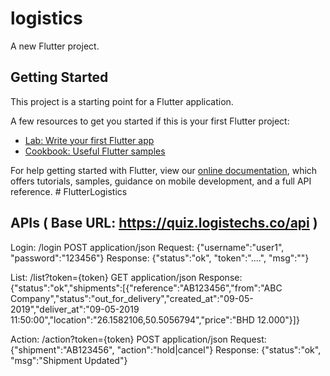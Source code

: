 # logistics

A new Flutter project.

## Getting Started

This project is a starting point for a Flutter application.

A few resources to get you started if this is your first Flutter project:

- [Lab: Write your first Flutter app](https://flutter.dev/docs/get-started/codelab)
- [Cookbook: Useful Flutter samples](https://flutter.dev/docs/cookbook)

For help getting started with Flutter, view our
[online documentation](https://flutter.dev/docs), which offers tutorials,
samples, guidance on mobile development, and a full API reference.
#   F l u t t e r L o g i s t i c s 
 
 

## APIs ( Base URL: https://quiz.logistechs.co/api )

Login:
/login POST application/json
Request: {"username":"user1", "password":"123456"}
Response: {"status":"ok", "token":"....", "msg":""}

List: /list?token={token} GET application/json
Response: {"status":"ok","shipments":[{"reference":"AB123456","from":"ABC Company","status":"out_for_delivery","created_at":"09-05-2019","deliver_at":"09-05-2019 11:50:00","location":"26.1582106,50.5056794","price":"BHD 12.000"}]}

Action: /action?token={token} POST application/json
Request: {"shipment":"AB123456", "action":"hold|cancel"}
Response: {"status":"ok", "msg":"Shipment Updated"}
